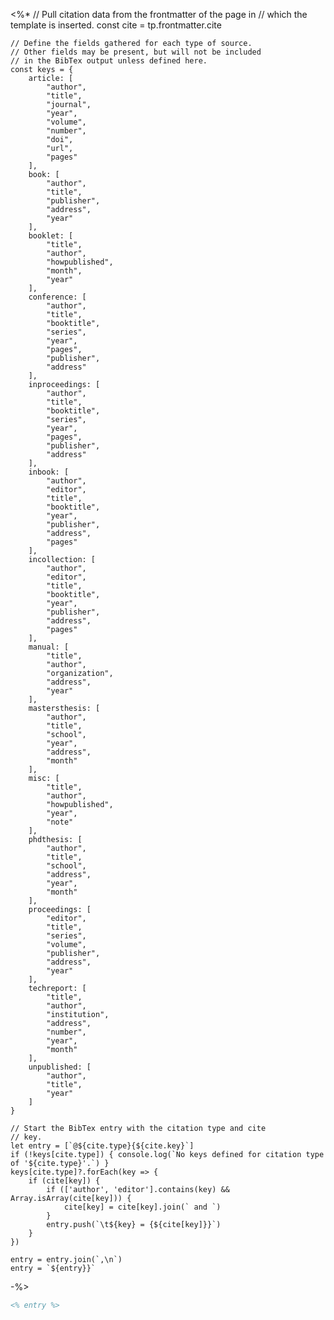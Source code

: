 <%* 
	// Pull citation data from the frontmatter of the page in
	// which the template is inserted.
	const cite = tp.frontmatter.cite
	
	// Define the fields gathered for each type of source.
	// Other fields may be present, but will not be included
	// in the BibTex output unless defined here.
	const keys = {
		article: [ 
			"author", 
			"title",
			"journal",
			"year", 
			"volume",
			"number",
			"doi",
			"url",
			"pages"
		],
		book: [
			"author",
			"title",
			"publisher",
			"address",
			"year"
		],
		booklet: [
			"title",
			"author",
			"howpublished",
			"month",
			"year"
		],
		conference: [
			"author",
			"title",
			"booktitle",
			"series",
			"year",
			"pages",
			"publisher",
			"address"
		],
		inproceedings: [
			"author",
			"title",
			"booktitle",
			"series",
			"year",
			"pages",
			"publisher",
			"address"
		],
		inbook: [
			"author",
			"editor",
			"title",
			"booktitle",
			"year",
			"publisher",
			"address",
			"pages"
		],
		incollection: [
			"author",
			"editor",
			"title",
			"booktitle",
			"year",
			"publisher",
			"address",
			"pages"
		],
		manual: [
			"title",
			"author",
			"organization",
			"address",
			"year"
		],
		mastersthesis: [
			"author",
			"title",
			"school",
			"year",
			"address",
			"month"
		],
		misc: [
			"title",
			"author",
			"howpublished",
			"year",
			"note"
		],
		phdthesis: [
			"author",
			"title",
			"school",
			"address",
			"year",
			"month"
		],
		proceedings: [
			"editor",
			"title",
			"series",
			"volume",
			"publisher",
			"address",
			"year"
		],
		techreport: [
			"title",
			"author",
			"institution",
			"address",
			"number",
			"year",
			"month"
		],
		unpublished: [
			"author",
			"title",
			"year"
		]
	}

	// Start the BibTex entry with the citation type and cite
	// key.
	let entry = [`@${cite.type}{${cite.key}`]
	if (!keys[cite.type]) { console.log(`No keys defined for citation type of '${cite.type}'.`) }
	keys[cite.type]?.forEach(key => {
		if (cite[key]) { 
			if (['author', 'editor'].contains(key) && Array.isArray(cite[key])) { 
				cite[key] = cite[key].join(` and `)
			}
			entry.push(`\t${key} = {${cite[key]}}`)
		}
	})

	entry = entry.join(`,\n`)
	entry = `${entry}}`
-%>
```bibtex
<% entry %>
```